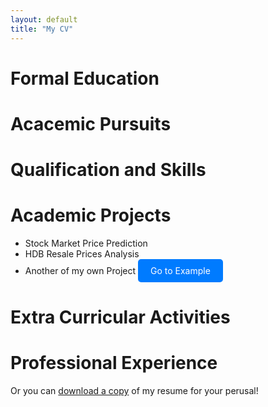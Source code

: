 ```yaml
---
layout: default
title: "My CV"
---
```


# Formal Education
# Acacemic Pursuits
# Qualification and Skills
# Academic Projects
- Stock Market Price Prediction
- HDB Resale Prices Analysis
- Another of my own Project
<a href="https://justin-czk.github.io/blog/" class="button">Go to Example</a>

<style>
.button {
  display: inline-block;
  padding: 10px 20px;
  background-color: #007bff;
  color: #fff;
  text-decoration: none;
  border-radius: 5px;
}
</style>
# Extra Curricular Activities
# Professional Experience
<!-- Awards and Honors, publications and presentations, professional associations, grants and scholarships, licenses and certificates -->

Or you can [download a copy](/assets/JustinResume.pdf) of my resume for your perusal!
